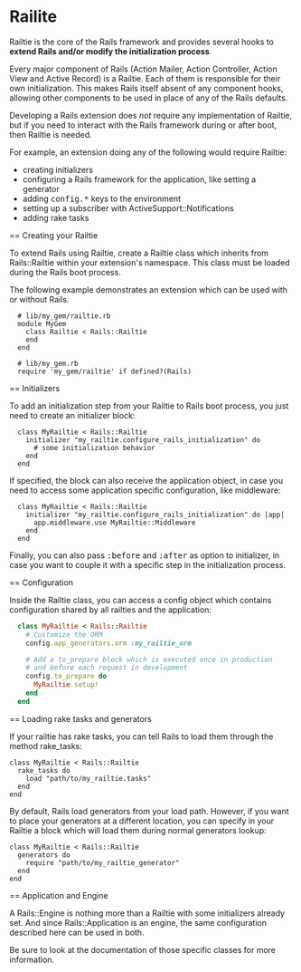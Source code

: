 # Railite

Railtie is the core of the Rails framework and provides several hooks to **extend
Rails and/or modify the initialization process**.

Every major component of Rails (Action Mailer, Action Controller,
Action View and Active Record) is a Railtie. Each of
them is responsible for their own initialization. This makes Rails itself
absent of any component hooks, allowing other components to be used in
place of any of the Rails defaults.

Developing a Rails extension does _not_ require any implementation of
Railtie, but if you need to interact with the Rails framework during
or after boot, then Railtie is needed.

For example, an extension doing any of the following would require Railtie:

* creating initializers
* configuring a Rails framework for the application, like setting a generator
* adding <tt>config.*</tt> keys to the environment
* setting up a subscriber with ActiveSupport::Notifications
* adding rake tasks

== Creating your Railtie

To extend Rails using Railtie, create a Railtie class which inherits
from Rails::Railtie within your extension's namespace. This class must be
loaded during the Rails boot process.

The following example demonstrates an extension which can be used with or without Rails.

```
  # lib/my_gem/railtie.rb
  module MyGem
    class Railtie < Rails::Railtie
    end
  end

  # lib/my_gem.rb
  require 'my_gem/railtie' if defined?(Rails)
```

== Initializers

To add an initialization step from your Railtie to Rails boot process, you just need
to create an initializer block:

```
  class MyRailtie < Rails::Railtie
    initializer "my_railtie.configure_rails_initialization" do
      # some initialization behavior
    end
  end
```

If specified, the block can also receive the application object, in case you
need to access some application specific configuration, like middleware:

```
  class MyRailtie < Rails::Railtie
    initializer "my_railtie.configure_rails_initialization" do |app|
      app.middleware.use MyRailtie::Middleware
    end
  end
```

Finally, you can also pass <tt>:before</tt> and <tt>:after</tt> as option to initializer,
in case you want to couple it with a specific step in the initialization process.

== Configuration

Inside the Railtie class, you can access a config object which contains configuration
shared by all railties and the application:

```ruby
  class MyRailtie < Rails::Railtie
    # Customize the ORM
    config.app_generators.orm :my_railtie_orm

    # Add a to_prepare block which is executed once in production
    # and before each request in development
    config.to_prepare do
      MyRailtie.setup!
    end
  end
```

== Loading rake tasks and generators

If your railtie has rake tasks, you can tell Rails to load them through the method
rake_tasks:

    class MyRailtie < Rails::Railtie
      rake_tasks do
        load "path/to/my_railtie.tasks"
      end
    end

By default, Rails load generators from your load path. However, if you want to place
your generators at a different location, you can specify in your Railtie a block which
will load them during normal generators lookup:

    class MyRailtie < Rails::Railtie
      generators do
        require "path/to/my_railtie_generator"
      end
    end

== Application and Engine

A Rails::Engine is nothing more than a Railtie with some initializers already set.
And since Rails::Application is an engine, the same configuration described here
can be used in both.

Be sure to look at the documentation of those specific classes for more information.
